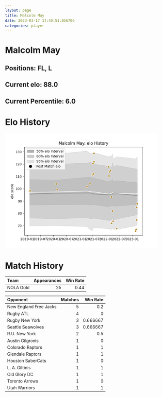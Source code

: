 ```yaml
---  
layout: page  
title: Malcolm May  
date: 2023-03-17 17:40:51.056706  
categories: player  
---
```

# Malcolm May

## Positions: FL, L

## Current elo: 88.0

## Current Percentile: 6.0

# Elo History


![elo history](history_MalcolmMay.png)
# Match History


| Team      |   Appearances |   Win Rate |
|:----------|--------------:|-----------:|
| NOLA Gold |            25 |       0.44 |

| Opponent               |   Matches |   Win Rate |
|:-----------------------|----------:|-----------:|
| New England Free Jacks |         5 |   0.2      |
| Rugby ATL              |         4 |   0        |
| Rugby New York         |         3 |   0.666667 |
| Seattle Seawolves      |         3 |   0.666667 |
| R.U. New York          |         2 |   0.5      |
| Austin Gilgronis       |         1 |   0        |
| Colorado Raptors       |         1 |   1        |
| Glendale Raptors       |         1 |   1        |
| Houston SaberCats      |         1 |   0        |
| L. A. Giltinis         |         1 |   1        |
| Old Glory DC           |         1 |   1        |
| Toronto Arrows         |         1 |   0        |
| Utah Warriors          |         1 |   1        |